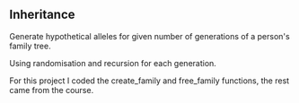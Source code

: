 ## Inheritance
Generate hypothetical alleles for given number of generations of a person's family tree. 

Using randomisation and recursion for each generation.

For this project I coded the create_family and free_family functions, the rest came from the course.
